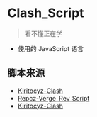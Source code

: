 # Clash_Script
> 看不懂正在学
- 使用的 JavaScript 语言

## 脚本来源
- [Kiritocyz-Clash](https://github.com/Kiritocyz/Clash)
- [Repcz-Verge_Rev_Script](https://github.com/Repcz/Tool/blob/X/Clash/Meta/Verge_Rev_Script.js)
- [Kiritocyz-Clash](https://github.com/Kiritocyz/Clash/)
